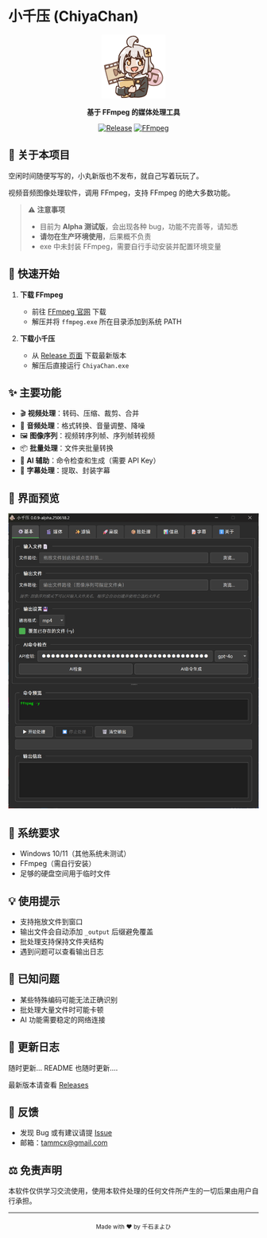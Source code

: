 # 小千压 (ChiyaChan)

<div align="center">
  <img src="imgs/icon.png" alt="小千压" width="128">
  
  **基于 FFmpeg 的媒体处理工具**
  
  [![Release](https://img.shields.io/badge/Release-Alpha-orange.svg)](https://github.com/你的仓库/releases)
  [![FFmpeg](https://img.shields.io/badge/FFmpeg-Required-red.svg)](https://ffmpeg.org)
</div>

## 📌 关于本项目

空闲时间随便写写的，小丸新版也不发布，就自己写着玩玩了。

视频音频图像处理软件，调用 FFmpeg，支持 FFmpeg 的绝大多数功能。

> ⚠️ **注意事项**
> - 目前为 **Alpha 测试版**，会出现各种 bug，功能不完善等，请知悉
> - **请勿在生产环境使用**，后果概不负责
> - exe 中未封装 FFmpeg，需要自行手动安装并配置环境变量

## 🚀 快速开始

1. **下载 FFmpeg**
   - 前往 [FFmpeg 官网](https://ffmpeg.org/download.html) 下载
   - 解压并将 `ffmpeg.exe` 所在目录添加到系统 PATH

2. **下载小千压**
   - 从 [Release 页面](https://github.com/ChiyaChan-Release/releases) 下载最新版本
   - 解压后直接运行 `ChiyaChan.exe`

## ✨ 主要功能

- 🎬 **视频处理**：转码、压缩、裁剪、合并
- 🎵 **音频处理**：格式转换、音量调整、降噪
- 🖼️ **图像序列**：视频转序列帧、序列帧转视频
- 📦 **批量处理**：文件夹批量转换
- 🤖 **AI 辅助**：命令检查和生成（需要 API Key）
- 📝 **字幕处理**：提取、封装字幕

## 📸 界面预览

<div align="center">
  <img src="imgs/screenshot.png" alt="界面截图" width="600">
</div>

## 🔧 系统要求

- Windows 10/11（其他系统未测试）
- FFmpeg（需自行安装）
- 足够的硬盘空间用于临时文件

## 💡 使用提示

- 支持拖放文件到窗口
- 输出文件会自动添加 `_output` 后缀避免覆盖
- 批处理支持保持文件夹结构
- 遇到问题可以查看输出日志

## 🐛 已知问题

- 某些特殊编码可能无法正确识别
- 批处理大量文件时可能卡顿
- AI 功能需要稳定的网络连接

## 📝 更新日志

随时更新... README 也随时更新....

最新版本请查看 [Releases](https://github.com/ChiyaChan-Release/releases)

## 🤝 反馈

- 发现 Bug 或有建议请提 [Issue](https://github.com/ChiyaChan-Release/issues)
- 邮箱：tammcx@gmail.com

## ⚖️ 免责声明

本软件仅供学习交流使用，使用本软件处理的任何文件所产生的一切后果由用户自行承担。

---

<div align="center">
  <sub>Made with ❤️ by 千石まよひ</sub>
</div>
